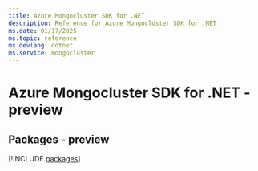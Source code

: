 ```yaml
---
title: Azure Mongocluster SDK for .NET
description: Reference for Azure Mongocluster SDK for .NET
ms.date: 01/17/2025
ms.topic: reference
ms.devlang: dotnet
ms.service: mongocluster
---
```

# Azure Mongocluster SDK for .NET - preview
## Packages - preview
[!INCLUDE [packages](mongocluster-index.md)]